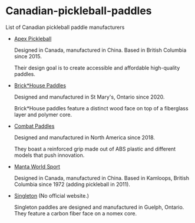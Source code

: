 # Canadian-pickleball-paddles
List of Canadian pickleball paddle manufacturers

- [Apex Pickleball](https://apexpickleball.ca/)
    
    Designed in Canada, manufactured in China. Based in British Columbia since 2015.
    
    Their design goal is to create accessible and affordable high-quality paddles.
- [Brick\*House Paddles](https://brickhousepaddles.com)
    
    Designed and manufactured in St Mary's, Ontario since 2020.
    
    Brick\*House paddles feature a distinct wood face on top of a fiberglass layer and polymer core.
- [Combat Paddles](https://combatpaddles.com/)
   
    Designed and manufactured in North America since 2018.
    
    They boast a reinforced grip made out of ABS plastic and different models that push innovation.
- [Manta World Sport](https://mantasport.com/)
    
    Designed in Canada, manufactured in China. Based in Kamloops, British Columbia since 1972 (adding pickleball in 2011).
- [Singleton](https://ontariopickleballstore.ca/?s=Singleton) (No official website.)
    
    Singleton paddles are designed and manufactured in Guelph, Ontario. They feature a carbon fiber face on a nomex core.
